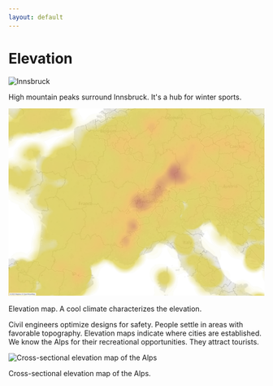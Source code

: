 ```yaml
---
layout: default
---
```


# Elevation

![Innsbruck](https://content.r9cdn.net/rimg/dimg/ab/81/34103010-city-17003-1658106cc7f.jpg?crop=true&width=1020&height=498)

High mountain peaks surround Innsbruck. It's a hub for winter sports.

![elevation](assets/image/elevation.png)

Elevation map. A cool climate characterizes the elevation.

Civil engineers optimize designs for safety. People settle in areas with favorable topography. Elevation maps indicate where cities are established. We know the Alps for their recreational opportunities. They attract tourists.

![Cross-sectional elevation map of the Alps](https://www.evolene-geologie.ch/data/images/14_map-section_Alp_Valais.jpg)

Cross-sectional elevation map of the Alps.